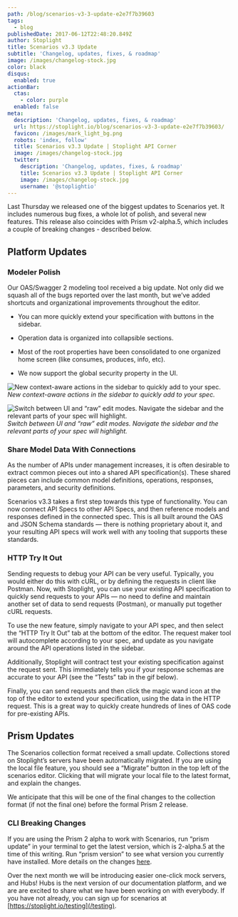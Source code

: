 ```yaml
---
path: /blog/scenarios-v3-3-update-e2e7f7b39603
tags:
  - blog
publishedDate: 2017-06-12T22:48:20.849Z
author: Stoplight
title: Scenarios v3.3 Update
subtitle: 'Changelog, updates, fixes, & roadmap'
image: /images/changelog-stock.jpg
color: black
disqus:
  enabled: true
actionBar:
  ctas:
    - color: purple
  enabled: false
meta:
  description: 'Changelog, updates, fixes, & roadmap'
  url: https://stoplight.io/blog/scenarios-v3-3-update-e2e7f7b39603/
  favicon: /images/mark_light_bg.png
  robots: 'index, follow'
  title: Scenarios v3.3 Update | Stoplight API Corner
  image: /images/changelog-stock.jpg
  twitter:
    description: 'Changelog, updates, fixes, & roadmap'
    title: Scenarios v3.3 Update | Stoplight API Corner
    image: /images/changelog-stock.jpg
    username: '@stoplightio'
---
```


Last Thursday we released one of the biggest updates to Scenarios yet. It includes numerous bug fixes, a whole lot of polish, and several new features. This release also coincides with Prism v2-alpha.5, which includes a couple of breaking changes - described below.

## Platform Updates

### Modeler Polish

Our OAS/Swagger 2 modeling tool received a big update. Not only did we squash all of the bugs reported over the last month, but we’ve added shortcuts and organizational improvements throughout the editor.

- You can more quickly extend your specification with buttons in the sidebar.

- Operation data is organized into collapsible sections.

- Most of the root properties have been consolidated to one organized home screen (like consumes, produces, info, etc).

- We now support the global security property in the UI.

![New context-aware actions in the sidebar to quickly add to your spec.](https://cdn-images-1.medium.com/max/800/1*raBK-gZJrKBBie5wp8yV-g.gif)_New context-aware actions in the sidebar to quickly add to your spec._

![Switch between UI and “raw” edit modes. Navigate the sidebar and the relevant parts of your spec will highlight.](https://cdn-images-1.medium.com/max/800/1*xxGweKczpkW4wCGwc5VpiA.gif)_Switch between UI and “raw” edit modes. Navigate the sidebar and the relevant parts of your spec will highlight._

### Share Model Data With Connections

As the number of APIs under management increases, it is often desirable to extract common pieces out into a shared API specification(s). These shared pieces can include common model definitions, operations, responses, parameters, and security definitions.

Scenarios v3.3 takes a first step towards this type of functionality. You can now connect API Specs to other API Specs, and then reference models and responses defined in the connected spec. This is all built around the OAS and JSON Schema standards — there is nothing proprietary about it, and your resulting API specs will work well with any tooling that supports these standards.

### HTTP Try It Out

Sending requests to debug your API can be very useful. Typically, you would either do this with cURL, or by defining the requests in client like Postman. Now, with Stoplight, you can use your existing API specification to quickly send requests to your APIs — no need to define and maintain another set of data to send requests (Postman), or manually put together cURL requests.

To use the new feature, simply navigate to your API spec, and then select the “HTTP Try It Out” tab at the bottom of the editor. The request maker tool will autocomplete according to your spec, and update as you navigate around the API operations listed in the sidebar.

Additionally, Stoplight will contract test your existing specification against the request sent. This immediately tells you if your response schemas are accurate to your API (see the “Tests” tab in the gif below).

Finally, you can send requests and then click the magic wand icon at the top of the editor to extend your specification, using the data in the HTTP request. This is a great way to quickly create hundreds of lines of OAS code for pre-existing APIs.

## Prism Updates

The Scenarios collection format received a small update. Collections stored on Stoplight’s servers have been automatically migrated. If you are using the local file feature, you should see a “Migrate” button in the top left of the scenarios editor. Clicking that will migrate your local file to the latest format, and explain the changes.

We anticipate that this will be one of the final changes to the collection format (if not the final one) before the formal Prism 2 release.

### CLI Breaking Changes

If you are using the Prism 2 alpha to work with Scenarios, run “prism update” in your terminal to get the latest version, which is 2-alpha.5 at the time of this writing. Run “prism version” to see what version you currently have installed. More details on the changes [here](https://github.com/stoplightio/prism/releases/tag/v2.0.0-alpha.4).

Over the next month we will be introducing easier one-click mock servers, and Hubs! Hubs is the next version of our documentation platform, and we are are excited to share what we have been working on with everybody. If you have not already, you can sign up for scenarios at [https://stoplight.io/testing](/testing).

